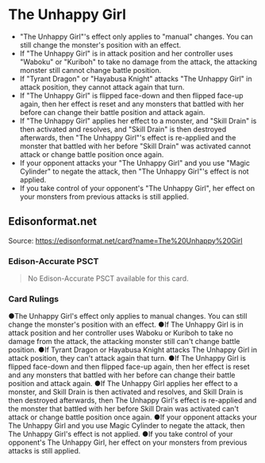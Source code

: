 # The Unhappy Girl

*   "The Unhappy Girl"'s effect only applies to "manual" changes. You can still change the monster's position with an effect.
*   If "The Unhappy Girl" is in attack position and her controller uses "Waboku" or "Kuriboh" to take no damage from the attack, the attacking monster still cannot change battle position.
*   If "Tyrant Dragon" or "Hayabusa Knight" attacks "The Unhappy Girl" in attack position, they cannot attack again that turn.
*   If "The Unhappy Girl" is flipped face-down and then flipped face-up again, then her effect is reset and any monsters that battled with her before can change their battle position and attack again.
*   If "The Unhappy Girl" applies her effect to a monster, and "Skill Drain" is then activated and resolves, and "Skill Drain" is then destroyed afterwards, then "The Unhappy Girl"'s effect is re-applied and the monster that battled with her before "Skill Drain" was activated cannot attack or change battle position once again.
*   If your opponent attacks your "The Unhappy Girl" and you use "Magic Cylinder" to negate the attack, then "The Unhappy Girl"'s effect is not applied.
*   If you take control of your opponent's "The Unhappy Girl", her effect on your monsters from previous attacks is still applied.

## Edisonformat.net

Source: https://edisonformat.net/card?name=The%20Unhappy%20Girl

### Edison-Accurate PSCT

> No Edison-Accurate PSCT available for this card.

### Card Rulings

●The Unhappy Girl's effect only applies to manual changes. You can still change the monster's position with an effect.
●If The Unhappy Girl is in attack position and her controller uses Waboku or Kuriboh to take no damage from the attack, the attacking monster still can't change battle position.
●If Tyrant Dragon or Hayabusa Knight attacks The Unhappy Girl in attack position, they can't attack again that turn.
●If The Unhappy Girl is flipped face-down and then flipped face-up again, then her effect is reset and any monsters that battled with her before can change their battle position and attack again.
●If The Unhappy Girl applies her effect to a monster, and Skill Drain is then activated and resolves, and Skill Drain is then destroyed afterwards, then The Unhappy Girl's effect is re-applied and the monster that battled with her before Skill Drain was activated can't attack or change battle position once again.
●If your opponent attacks your The Unhappy Girl and you use Magic Cylinder to negate the attack, then The Unhappy Girl's effect is not applied.
●If you take control of your opponent's The Unhappy Girl, her effect on your monsters from previous attacks is still applied.
            